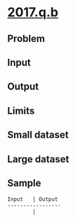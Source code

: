 # [2017.q.b](https://code.google.com/codejam/contest/...)

## Problem

## Input

## Output

## Limits

## Small dataset

## Large dataset

## Sample

```
Input   | Output 
----------------- 
        | 
```
